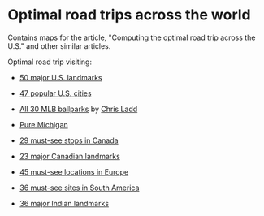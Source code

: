 # Optimal road trips across the world

Contains maps for the article, "Computing the optimal road trip across the U.S." and other similar articles.

Optimal road trip visiting:

* [50 major U.S. landmarks](http://rhiever.github.io/optimal-roadtrip-usa/major-landmarks.html)

* [47 popular U.S. cities](http://rhiever.github.io/optimal-roadtrip-usa/popular-cities.html)

* [All 30 MLB ballparks](http://rhiever.github.io/optimal-roadtrip-usa/mlb-ballparks.html) by [Chris Ladd](https://www.particlestorm.net/)

* [Pure Michigan](http://rhiever.github.io/optimal-roadtrip-usa/pure-michigan.html)

* [29 must-see stops in Canada](http://rhiever.github.io/optimal-roadtrip-usa/canada-trip.html)

* [23 major Canadian landmarks](http://rhiever.github.io/optimal-roadtrip-usa/canada-trip-landmarks.html)

* [45 must-see locations in Europe](http://rhiever.github.io/optimal-roadtrip-usa/europe-trip.html)

* [36 must-see sites in South America](http://rhiever.github.io/optimal-roadtrip-usa/south-america-trip.html)

* [36 major Indian landmarks](http://github.com/varshapaidi/Optimal_Road_Trip/blob/master/major_landmarks_india.html) 
